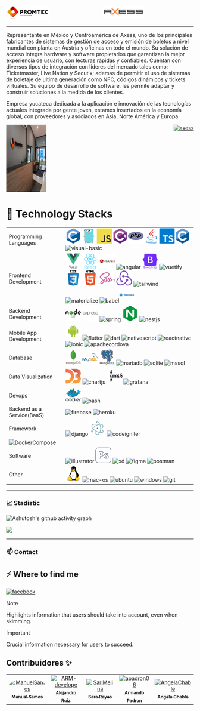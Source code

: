 <div style="display: flex; justify-content: space-between;">
 <a href="https://ticket2pass.com/" target="_blank">
  <img src="https://raw.githubusercontent.com/PromtecInnovation/.github/refs/heads/main/profile/promtec_Barner.jpg" alt="promtec" width="45%">
 </a> 
 <a href="https://teamaxess.com/en/" target="_blank">
   <img src="https://raw.githubusercontent.com/PromtecInnovation/.github/refs/heads/main/profile/axess.jpg" alt="axess" width="45%">
 </a>
</div>

---
Representante en México y Centroamerica de Axess, uno de los principales fabricantes de sistemas de gestión de acceso y emisión de boletos a nivel mundial con planta en Austria y oficinas en todo el mundo.  Su solución de acceso integra hardware y software propietarios que garantizan la mejor experiencia de usuario, con lecturas rápidas y confiables. Cuentan con diversos tipos de integración con lideres del mercado tales como: Ticketmaster, Live Nation y Secutix; ademas de permitir el uso de sistemas de boletaje de ultima generación como NFC, códigos dinámicos y tickets virtuales. Su equipo de desarrollo de software, les permite adaptar y construir soluciones a la medida de los clientes.

Empresa yucateca dedicada a la aplicación e innovación de las tecnologías actuales integrada por gente joven, estamos insertados en la economía global, con proveedores y asociados en Asia, Norte América y Europa.

<div style="display: flex; justify-content: space-between;">
 <a href="https://ticket2pass.com/" target="_blank">
  <img src="https://raw.githubusercontent.com/PromtecInnovation/.github/refs/heads/main/profile/promtec_office.jpeg" alt="promtec" height="180" width="45%">
 </a> 
 <a href="https://www.youtube.com/watch?v=yq7UWXE54F4" target="_blank">
   <img src="https://img.youtube.com/vi/yq7UWXE54F4/mqdefault.jpg" alt="axess" width="45%">
 </a>
</div>


# 🚀 Technology Stacks
| | |
| ------------- | ------------- |
| Programming Languages | <img src="https://raw.githubusercontent.com/devicons/devicon/master/icons/c/c-original.svg" alt="c" width="42" height="42" /><img src="https://raw.githubusercontent.com/devicons/devicon/master/icons/go/go-original.svg" alt="go" width="42" height="42" /><img src="https://raw.githubusercontent.com/devicons/devicon/master/icons/javascript/javascript-original.svg" alt="javascript" width="42" height="42" /><img src="https://raw.githubusercontent.com/devicons/devicon/master/icons/csharp/csharp-original.svg" alt="csharp" width="42" height="42" /><img src="https://raw.githubusercontent.com/devicons/devicon/master/icons/php/php-original.svg" alt="php" width="42" height="42" /><img src="https://raw.githubusercontent.com/devicons/devicon/master/icons/java/java-original.svg" alt="java" width="42" height="42" /><img src="https://raw.githubusercontent.com/devicons/devicon/master/icons/typescript/typescript-original.svg" alt="typescript" width="42" height="42" /><img src="https://raw.githubusercontent.com/devicons/devicon/master/icons/c/c-original.svg" alt="c" width="42" height="42" /><img src="https://cdn.worldvectorlogo.com/logos/visual-basic.svg" alt="visual-basic" height="60" /> |
| Frontend Development | <img src="https://raw.githubusercontent.com/devicons/devicon/master/icons/vuejs/vuejs-original-wordmark.svg" alt="vuejs" width="42" height="42" /> <img src="https://raw.githubusercontent.com/devicons/devicon/master/icons/react/react-original-wordmark.svg" alt="react" width="42" height="42" /> <img src="https://raw.githubusercontent.com/devicons/devicon/master/icons/angularjs/angularjs-original-wordmark.svg" alt="angularjs" width="42" height="42" /> <img src="https://angular.io/assets/images/logos/angular/angular.svg" alt="angular" width="42" height="42" /> <img src="https://raw.githubusercontent.com/devicons/devicon/master/icons/bootstrap/bootstrap-plain-wordmark.svg" alt="bootstrap" width="42" height="42" /> <img src="https://bestofjs.org/logos/vuetify.svg" alt="vuetify" width="42" height="42" /> <img src="https://raw.githubusercontent.com/devicons/devicon/master/icons/css3/css3-original-wordmark.svg" alt="css3" width="42" height="42" /> <img src="https://raw.githubusercontent.com/devicons/devicon/master/icons/html5/html5-original-wordmark.svg" alt="html5" width="42" height="42" /> <img src="https://raw.githubusercontent.com/devicons/devicon/master/icons/sass/sass-original.svg" alt="sass" width="42" height="42" /> <img src="https://raw.githubusercontent.com/devicons/devicon/master/icons/redux/redux-original.svg" alt="redux" width="42" height="42" /> <img src="https://www.vectorlogo.zone/logos/tailwindcss/tailwindcss-icon.svg" alt="tailwind" width="42" height="42" /> <img src="https://raw.githubusercontent.com/prplx/svg-logos/5585531d45d294869c4eaab4d7cf2e9c167710a9/svg/materialize.svg" alt="materialize" width="42" height="42" /> <img src="https://www.vectorlogo.zone/logos/babeljs/babeljs-icon.svg" alt="babel" width="42" height="42" /><img src="https://raw.githubusercontent.com/devicons/devicon/d00d0969292a6569d45b06d3f350f463a0107b0d/icons/webpack/webpack-original-wordmark.svg" alt="webpack" width="42" height="42" /> |
| Backend Development | <img src="https://raw.githubusercontent.com/devicons/devicon/master/icons/nodejs/nodejs-original-wordmark.svg" alt="nodejs" width="42" height="42" /> <img src="https://raw.githubusercontent.com/devicons/devicon/master/icons/express/express-original-wordmark.svg" alt="express" width="42" height="42" /> <img src="https://www.vectorlogo.zone/logos/springio/springio-icon.svg" alt="spring" width="42" height="42" /> <img src="https://raw.githubusercontent.com/devicons/devicon/master/icons/nginx/nginx-original.svg" alt="nginx" width="42" height="42" /> <img src="https://cdn.worldvectorlogo.com/logos/nestjs.svg" alt="nestjs" width="42" height="42" /> |
| Mobile App Development | <img src="https://raw.githubusercontent.com/devicons/devicon/master/icons/android/android-original-wordmark.svg" alt="android" width="42" height="42" /> <img src="https://www.vectorlogo.zone/logos/flutterio/flutterio-icon.svg" alt="flutter" width="42" height="42" /> <img src="https://www.vectorlogo.zone/logos/dartlang/dartlang-icon.svg" alt="dart" width="42" height="42" /> <img src="https://raw.githubusercontent.com/detain/svg-logos/780f25886640cef088af994181646db2f6b1a3f8/svg/nativescript.svg" alt="nativescript" width="42" height="42" /> <img src="https://reactnative.dev/img/header_logo.svg" alt="reactnative" width="42" height="42" /> <img src="https://upload.wikimedia.org/wikipedia/commons/d/d1/Ionic_Logo.svg" alt="ionic" width="42" height="42" /> <img src="https://www.vectorlogo.zone/logos/apache_cordova/apache_cordova-icon.svg" alt="apachecordova" width="42" height="42" /> |
| Database | <img src="https://raw.githubusercontent.com/devicons/devicon/master/icons/mongodb/mongodb-original-wordmark.svg" alt="mongodb" width="42" height="42" /> <img src="https://raw.githubusercontent.com/devicons/devicon/master/icons/mysql/mysql-original-wordmark.svg" alt="mysql" width="42" height="42" /> <img src="https://raw.githubusercontent.com/devicons/devicon/master/icons/postgresql/postgresql-original-wordmark.svg" alt="postgresql" width="42" height="42" /> <img src="https://www.vectorlogo.zone/logos/mariadb/mariadb-icon.svg" alt="mariadb" width="42" height="42" /> <img src="https://www.vectorlogo.zone/logos/sqlite/sqlite-icon.svg" alt="sqlite" width="42" height="42" /> <img src="https://www.svgrepo.com/show/303229/microsoft-sql-server-logo.svg" alt="mssql" width="42" height="42" />  |
| Data Visualization | <img src="https://raw.githubusercontent.com/devicons/devicon/master/icons/d3js/d3js-original.svg" alt="d3js" width="42" height="42" /> <img src="https://www.chartjs.org/media/logo-title.svg" alt="chartjs" width="42" height="42" /> <img src="https://raw.githubusercontent.com/Hardik0307/Hardik0307/master/assets/canvasjs-charts.svg" alt="canvasjs" width="42" height="42" /> <img src="https://www.vectorlogo.zone/logos/grafana/grafana-icon.svg" alt="grafana" width="42" height="42" /> |
| Devops | <img src="https://raw.githubusercontent.com/devicons/devicon/master/icons/docker/docker-original-wordmark.svg" alt="docker" width="42" height="42" /> <img src="https://www.vectorlogo.zone/logos/gnu_bash/gnu_bash-icon.svg" alt="bash" width="42" height="42" /> |
| Backend as a Service(BaaS) | <img src="https://www.vectorlogo.zone/logos/firebase/firebase-icon.svg" alt="firebase" width="42" height="42" /> <img src="https://www.vectorlogo.zone/logos/heroku/heroku-icon.svg" alt="heroku" width="42" height="42" /> |
| Framework | <img src="https://cdn.worldvectorlogo.com/logos/django.svg" alt="django" width="42" height="42" /> <img src="https://raw.githubusercontent.com/devicons/devicon/master/icons/electron/electron-original.svg" alt="electron" width="42" height="42" /> <img src="https://cdn.worldvectorlogo.com/logos/codeigniter.svg" alt="codeigniter" width="42" height="42" />
 ![DockerCompose](https://flat.badgen.net/badge/FOR/?scale=1.4&icon=https%3A%2F%2Fraw.githubusercontent.com%2FManuelSamos%2FManuelSamos%2F2c7005f3d1ee1bb17474e9db4b6de4e12f3474a6%2Fdockercompose.svg&label) |
| Software | <img src="https://www.vectorlogo.zone/logos/adobe_illustrator/adobe_illustrator-icon.svg" alt="illustrator" width="42" height="42" /> <img src="https://raw.githubusercontent.com/devicons/devicon/master/icons/photoshop/photoshop-line.svg" alt="photoshop" width="42" height="42" /> <img src="https://cdn.worldvectorlogo.com/logos/adobe-xd-1.svg" alt="xd" width="42" height="42" /> <img src="https://www.vectorlogo.zone/logos/figma/figma-icon.svg" alt="figma" width="42" height="42" /> <img src="https://www.vectorlogo.zone/logos/getpostman/getpostman-icon.svg" alt="postman" width="42" height="42" /> |
| Other | <img src="https://raw.githubusercontent.com/devicons/devicon/master/icons/linux/linux-original.svg" alt="linux" width="42" height="42" /> <img src="https://cdn.worldvectorlogo.com/logos/mac-os-2.svg" alt="mac-os" width="42" height="42" /> <img src="https://cdn.worldvectorlogo.com/logos/ubuntu-4.svg" alt="ubuntu" width="42" height="42" /> <img src="https://cdn.worldvectorlogo.com/logos/microsoft-windows-22.svg" alt="windows" width="42" height="42" /> <img src="https://www.vectorlogo.zone/logos/git-scm/git-scm-icon.svg" alt="git" width="42" height="42" /> |
 
---
### 📈 Stadistic  

![Ashutosh's github activity graph](https://github-readme-activity-graph.vercel.app/graph?username=PromtecMaster&custom_title=Contribution%20Graph&hide_border=true&theme=github-light)

<picture>
  <source
    srcset="https://github-readme-stats.vercel.app/api?username=PromtecMaster&show_icons=true&theme=dark"
    media="(prefers-color-scheme: dark)"
  />
  <source
    srcset="https://github-readme-stats.vercel.app/api?username=PromtecMaster&show_icons=true"
    media="(prefers-color-scheme: light), (prefers-color-scheme: no-preference)"
  />
  <img src="https://github-readme-stats.vercel.app/api?username=PromtecMaster&show_icons=true" />
</picture>

---

### 📫 Contact

<h2>⚡️ Where to find me</h2>
<p><a target="_blank" href="https://www.facebook.com/https://www.facebook.com/PromtecInnovation/" style="display: inline-block;"><img src="https://img.shields.io/badge/facebook-logo?style=for-the-badge&logo=facebook&logoColor=white&color=#0866ff" alt="facebook" /></a></p>

                                                                                                                                                             
> [!NOTE]  
> Highlights information that users should take into account, even when skimming.

> [!IMPORTANT]  
> Crucial information necessary for users to succeed.

## Contribuidores ✨

<table>
  <tr>
    <td align="center">
      <a href="https://github.com/ManuelSamos">
         <img src="https://github.com/ManuelSamos.png" width="100px;" alt="ManuelSamos" style="border-radius: 50%;"/> 
        <br />
        <sub><b>Manuel Samos</b></sub>
      </a>
    </td>
    <td align="center">
      <a href="https://github.com/ARM-develope">
        <img src="https://github.com/ARM-developer.png" width="100px;" alt="ARM-develope"/>
        <br />
        <sub><b>Alejandro Ruiz</b></sub>
      </a>
    </td>
    <td align="center">
      <a href="https://github.com/SariMelina">
        <img src="https://github.com/SariMelina.png" width="100px;" alt="SariMelina"/>
        <br />
        <sub><b>Sara Reyes</b></sub>
      </a>
    </td>
    <td align="center">
      <a href="https://github.com/apadron06">
        <img src="https://github.com/apadron06.png" width="100px;" alt="apadron06"/>
        <br />
        <sub><b>Armando Padron</b></sub>
      </a>
    </td>
    <td align="center">
      <a href="https://github.com/AngelaChable">
        <img src="https://github.com/AngelaChable.png" width="100px;" style="clip-path: polygon('20% 0%, 80% 0%, 100% 20%, 100% 80%, 80% 100%, 20% 100%, 0% 80%, 0% 20%')  !important;" alt="AngelaChable"/>
        <br />
        <sub><b>Angela Chable</b></sub>
      </a>
    </td>
  </tr>
</table>

